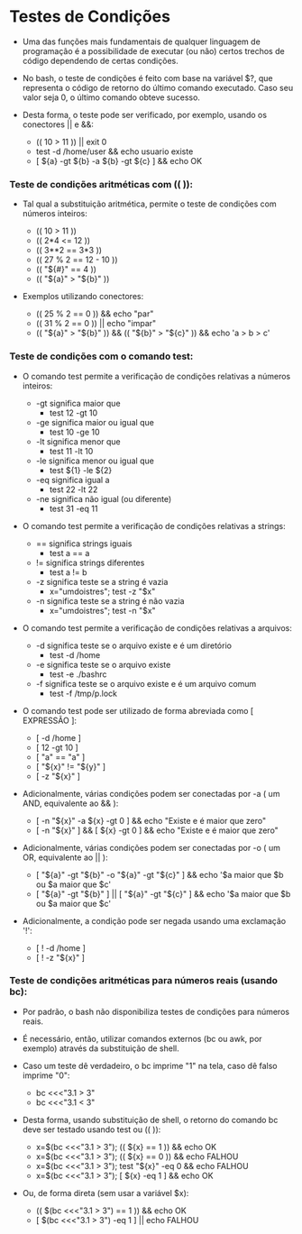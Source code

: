 # Testes de Condições

* Uma das funções mais fundamentais de qualquer linguagem de programação é a possibilidade de executar (ou não) certos trechos de código dependendo de certas condições.

* No bash, o teste de condições é feito com base na variável $?, que representa o código de retorno do último comando executado. Caso seu valor seja 0, o último comando obteve sucesso.

* Desta forma, o teste pode ser verificado, por exemplo, usando os conectores || e &&:
    * (( 10 > 11 )) || exit 0
    * test -d /home/user && echo usuario existe
    * [ ${a} -gt ${b} -a ${b} -gt ${c} ] && echo OK


### Teste de condições aritméticas com ((  )):

* Tal qual a substituição aritmética, permite o teste de condições com números inteiros:
    * (( 10 > 11 ))
    * (( 2*4 <= 12 ))
    * (( 3**2 == 3*3 ))
    * (( 27 % 2 == 12 - 10 ))
    * (( "${#}" == 4 ))
    * (( "${a}" > "${b}" ))

* Exemplos utilizando conectores:
    * (( 25 % 2 == 0 )) && echo "par"
    * (( 31 % 2 == 0 )) || echo "impar"
    * (( "${a}" > "${b}" )) && (( "${b}" > "${c}" )) && echo 'a > b > c'


### Teste de condições com o comando test:

* O comando test permite a verificação de condições relativas a números inteiros:
    * -gt significa maior que
        * test 12 -gt 10
    * -ge significa maior ou igual que
        * test 10 -ge 10    
    * -lt significa menor que
        * test 11 -lt 10
    * -le significa menor ou igual que
        * test ${1} -le ${2}    
    * -eq significa igual a
        * test 22 -lt 22    
    * -ne significa não igual (ou diferente)
        * test 31 -eq 11

* O comando test permite a verificação de condições relativas a strings:
    * == significa strings iguais
        * test a == a
    * != significa strings diferentes
        * test a != b
    * -z significa teste se a string é vazia
        * x="umdoistres"; test -z "$x"
    * -n significa teste se a string é não vazia
        * x="umdoistres"; test -n "$x"

* O comando test permite a verificação de condições relativas a arquivos:
    * -d significa teste se o arquivo existe e é um diretório
        * test -d /home
    * -e significa teste se o arquivo existe
        * test -e ./bashrc
    * -f significa teste se o arquivo existe e é um arquivo comum
        * test -f /tmp/p.lock

* O comando test pode ser utilizado de forma abreviada como [ EXPRESSÃO ]:
    * [ -d /home ]
    * [ 12 -gt 10 ]
    * [ "a" == "a" ]
    * [ "${x}" != "${y}" ]
    * [ -z "${x}" ]
    
* Adicionalmente, várias condições podem ser conectadas por -a ( um AND, equivalente ao && ):
    * [ -n "${x}" -a ${x} -gt 0 ] && echo "Existe e é maior que zero"
    * [ -n "${x}" ] && [ ${x} -gt 0 ] && echo "Existe e é maior que zero"
    
* Adicionalmente, várias condições podem ser conectadas por -o ( um OR, equivalente ao || ):
    * [ "${a}" -gt "${b}" -o "${a}" -gt "${c}" ] && echo '$a maior que $b ou $a maior que $c'
    * [ "${a}" -gt "${b}" ] || [ "${a}" -gt "${c}" ] && echo '$a maior que $b ou $a maior que $c'
    
* Adicionalmente, a condição pode ser negada usando uma exclamação '!':
    * [ ! -d /home ]
    * [ ! -z "${x}" ]


### Teste de condições aritméticas para números reais (usando bc):
    
* Por padrão, o bash não disponibiliza testes de condições para números reais.

* É necessário, então, utilizar comandos externos (bc ou awk, por exemplo) através da substituição de shell.

* Caso um teste dê verdadeiro, o bc imprime "1" na tela, caso dê falso imprime "0":
    * bc <<<"3.1 > 3"
    * bc <<<"3.1 < 3"

* Desta forma, usando substituição de shell, o retorno do comando bc deve ser testado usando test ou (( )):
    * x=$(bc <<<"3.1 > 3"); (( ${x} == 1 )) && echo OK
    * x=$(bc <<<"3.1 > 3"); (( ${x} == 0 )) && echo FALHOU
    * x=$(bc <<<"3.1 > 3"); test "${x}" -eq 0 && echo FALHOU
    * x=$(bc <<<"3.1 > 3"); [ ${x} -eq 1 ] && echo OK

* Ou, de forma direta (sem usar a variável $x):
    * (( $(bc <<<"3.1 > 3") == 1 )) && echo OK
    * [ $(bc <<<"3.1 > 3") -eq 1 ] || echo FALHOU    

